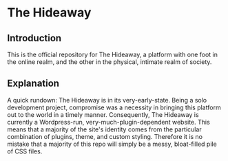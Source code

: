 # The Hideaway
  ## Introduction
  This is the official repository for The Hideaway, a platform with one foot in the online realm, and the other in the physical, intimate realm of society.
  ## Explanation
  A quick rundown: The Hideaway is in its very-early-state. Being a solo development project, compromise was a necessity in bringing this platform out to the world in a timely manner. Consequently, The Hideaway is currently a Wordpress-run, very-much-plugin-dependent website. This means that a majority of the site's identity comes from the particular combination of plugins, theme, and custom styling. Therefore it is no mistake that a majority of this repo will simply be a messy, bloat-filled pile of CSS files.
